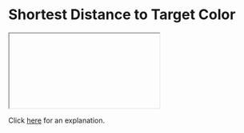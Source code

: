 # Shortest Distance to Target Color 

<iframe></iframe>

Click [here](Explanation.md) for an explanation.

